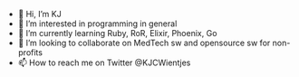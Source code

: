 - 👋 Hi, I’m KJ
- 👀 I’m interested in programming in general
- 🌱 I’m currently learning Ruby, RoR, Elixir, Phoenix, Go
- 💞️ I’m looking to collaborate on MedTech sw and opensource sw for non-profits
- 📫 How to reach me on Twitter @KJCWientjes

<!---
kjw86/kjw86 is a ✨ special ✨ repository because its `README.md` (this file) appears on your GitHub profile.
You can click the Preview link to take a look at your changes.
--->
